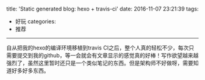 title: 'Static generated blog: hexo + travis-ci'
date: 2016-11-07 23:21:39
tags:
- 好玩
categories:
- 推荐
---

自从把我的hexo的编译环境移植到travis CI之后，整个人真的轻松不少，每次只需要提交到我的github，等一会就会有文章显示的感觉真的好棒！写作欲望越来越强烈了，虽然这里暂时还只是一个类似笔记的东西。但是架构师不好做呀，需要知道好多好多东西。